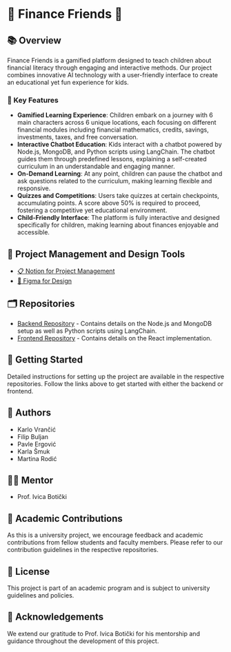 # 🌟 Finance Friends 🌟

## 📚 Overview
Finance Friends is a gamified platform designed to teach children about financial literacy through engaging and interactive methods. Our project combines innovative AI technology with a user-friendly interface to create an educational yet fun experience for kids. 

### 🌈 Key Features
- **Gamified Learning Experience**: Children embark on a journey with 6 main characters across 6 unique locations, each focusing on different financial modules including financial mathematics, credits, savings, investments, taxes, and free conversation.
- **Interactive Chatbot Education**: Kids interact with a chatbot powered by Node.js, MongoDB, and Python scripts using LangChain. The chatbot guides them through predefined lessons, explaining a self-created curriculum in an understandable and engaging manner.
- **On-Demand Learning**: At any point, children can pause the chatbot and ask questions related to the curriculum, making learning flexible and responsive.
- **Quizzes and Competitions**: Users take quizzes at certain checkpoints, accumulating points. A score above 50% is required to proceed, fostering a competitive yet educational environment.
- **Child-Friendly Interface**: The platform is fully interactive and designed specifically for children, making learning about finances enjoyable and accessible.

## 🧰 Project Management and Design Tools
- [📋 Notion for Project Management](https://kvrancic.notion.site/Projekt-R-FINANCE-FRIEND-dcb6bebd85f348d3a2020f5d7a4dfdee?pvs=4)
- [🎨 Figma for Design](https://www.figma.com/file/5AHqaEfYj0bNcMXTiKgUHE/Finance-Friends-UI?type=design&node-id=0%3A1&mode=design&t=lhfWHWlmmc4kGdFD-1)

## 🗂 Repositories
- [Backend Repository]([#backend-repo-link](https://github.com/FinanceFriend/frontend)) - Contains details on the Node.js and MongoDB setup as well as Python scripts using LangChain.
- [Frontend Repository]([#frontend-repo-link](https://github.com/FinanceFriend/backend)) - Contains details on the React implementation.

## 🚀 Getting Started
Detailed instructions for setting up the project are available in the respective repositories. Follow the links above to get started with either the backend or frontend.

## 👥 Authors
- Karlo Vrančić
- Filip Buljan
- Pavle Ergović
- Karla Šmuk
- Martina Rodić

## 👨‍🏫 Mentor
- Prof. Ivica Botički

## 🤝 Academic Contributions
As this is a university project, we encourage feedback and academic contributions from fellow students and faculty members. Please refer to our contribution guidelines in the respective repositories.

## 📜 License
This project is part of an academic program and is subject to university guidelines and policies.

## 🙏 Acknowledgements
We extend our gratitude to Prof. Ivica Botički for his mentorship and guidance throughout the development of this project.



